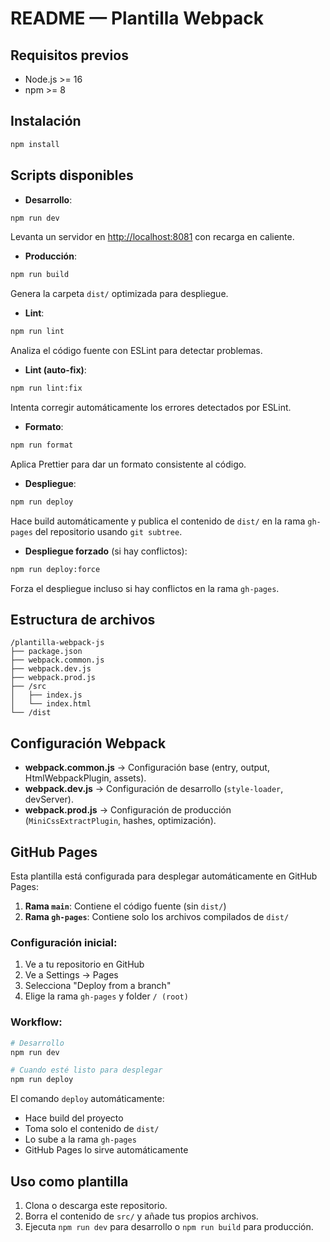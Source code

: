 # README — Plantilla Webpack

## Requisitos previos

- Node.js >= 16
- npm >= 8

## Instalación

```bash
npm install
```

## Scripts disponibles

- **Desarrollo**:

```bash
npm run dev
```

Levanta un servidor en <http://localhost:8081> con recarga en caliente.

- **Producción**:

```bash
npm run build
```

Genera la carpeta `dist/` optimizada para despliegue.

- **Lint**:

```bash
npm run lint
```

Analiza el código fuente con ESLint para detectar problemas.

- **Lint (auto-fix)**:

```bash
npm run lint:fix
```

Intenta corregir automáticamente los errores detectados por ESLint.

- **Formato**:

```bash
npm run format
```

Aplica Prettier para dar un formato consistente al código.

- **Despliegue**:

```bash
npm run deploy
```

Hace build automáticamente y publica el contenido de `dist/` en la rama `gh-pages` del repositorio usando `git subtree`.

- **Despliegue forzado** (si hay conflictos):

```bash
npm run deploy:force
```

Forza el despliegue incluso si hay conflictos en la rama `gh-pages`.

## Estructura de archivos

```
/plantilla-webpack-js
├── package.json
├── webpack.common.js
├── webpack.dev.js
├── webpack.prod.js
├── /src
│   ├── index.js
│   └── index.html
└── /dist
```

## Configuración Webpack

- **webpack.common.js** → Configuración base (entry, output, HtmlWebpackPlugin, assets).
- **webpack.dev.js** → Configuración de desarrollo (`style-loader`, devServer).
- **webpack.prod.js** → Configuración de producción (`MiniCssExtractPlugin`, hashes, optimización).

## GitHub Pages

Esta plantilla está configurada para desplegar automáticamente en GitHub Pages:

1. **Rama `main`**: Contiene el código fuente (sin `dist/`)
2. **Rama `gh-pages`**: Contiene solo los archivos compilados de `dist/`

### Configuración inicial:

1. Ve a tu repositorio en GitHub
2. Ve a Settings → Pages
3. Selecciona "Deploy from a branch"
4. Elige la rama `gh-pages` y folder `/ (root)`

### Workflow:

```bash
# Desarrollo
npm run dev

# Cuando esté listo para desplegar
npm run deploy
```

El comando `deploy` automáticamente:
- Hace build del proyecto
- Toma solo el contenido de `dist/`
- Lo sube a la rama `gh-pages`
- GitHub Pages lo sirve automáticamente

## Uso como plantilla

1. Clona o descarga este repositorio.
2. Borra el contenido de `src/` y añade tus propios archivos.
3. Ejecuta `npm run dev` para desarrollo o `npm run build` para producción.
